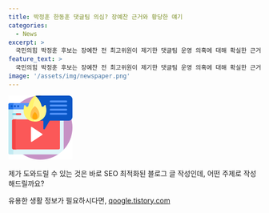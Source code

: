 ```yaml
---
title: 박정훈 한동훈 댓글팀 의심? 장예찬 근거와 황당한 얘기
categories:
  - News
excerpt: >
  국민의힘 박정훈 후보는 장예찬 전 최고위원이 제기한 댓글팀 운영 의혹에 대해 확실한 근거가 없다고 주장했다. 또한, 김건희 여사의 문자와 관련해도 풍문에 불과하며 사실로 보기 어렵다고 설명했다. 이에 대한 구체적 토론을 요구했다. 한동훈 후보가 법무장관실에서 댓글팀을 운영했다는 주장 등에 대해서도 근거가 없는 얘기라고 지적하며, 실제 근거가 있는 부분은 없다고 주장했다.
feature_text: >
  국민의힘 박정훈 후보는 장예찬 전 최고위원이 제기한 댓글팀 운영 의혹에 대해 확실한 근거가 없다고 주장했다. 또한, 김건희 여사의 문자와 관련해도 풍문에 불과하며 사실로 보기 어렵다고 설명했다. 이에 대한 구체적 토론을 요구했다. 한동훈 후보가 법무장관실에서 댓글팀을 운영했다는 주장 등에 대해서도 근거가 없는 얘기라고 지적하며, 실제 근거가 있는 부분은 없다고 주장했다.
image: '/assets/img/newspaper.png'
---
```


<p><img src="/assets/img/news.png" alt="rentncar 속보" /></p>

<p>제가 도와드릴 수 있는 것은 바로 SEO 최적화된 블로그 글 작성인데, 어떤 주제로 작성해드릴까요?</p>
유용한 생활 정보가 필요하시다면, <a href="https://qoogle.tistory.com" rel="dofollow">qoogle.tistory.com</a>


